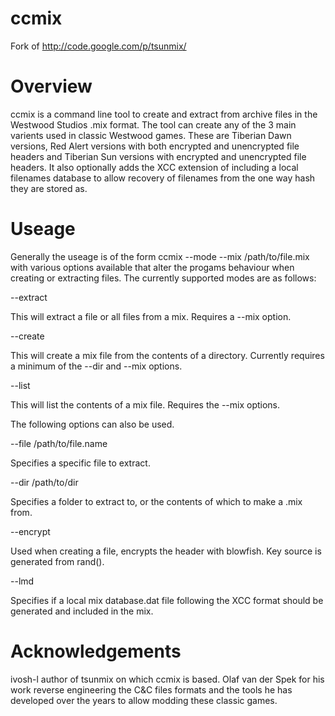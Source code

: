 ccmix
=====

Fork of http://code.google.com/p/tsunmix/

Overview
========

ccmix is a command line tool to create and extract from archive files in the Westwood Studios .mix format. The tool can create any of the 3 main varients used in classic Westwood games. These are Tiberian Dawn versions, Red Alert versions with both encrypted and unencrypted file headers and Tiberian Sun versions with encrypted and unencrypted file headers. It also optionally adds the XCC extension of including a local filenames database to allow recovery of filenames from the one way hash they are stored as.

Useage
======

Generally the useage is of the form ccmix --mode --mix /path/to/file.mix with various options available that alter the progams behaviour when creating or extracting files. The currently supported modes are as follows:

--extract

This will extract a file or all files from a mix. Requires a --mix option.

--create

This will create a mix file from the contents of a directory. Currently requires a minimum of the --dir and --mix options.

--list

This will list the contents of a mix file. Requires the --mix options.

The following options can also be used.

--file /path/to/file.name

Specifies a specific file to extract.

--dir /path/to/dir

Specifies a folder to extract to, or the contents of which to make a .mix from.

--encrypt

Used when creating a file, encrypts the header with blowfish. Key source is generated from rand().

--lmd

Specifies if a local mix database.dat file following the XCC format should be generated and included in the mix.

Acknowledgements
================
ivosh-l author of tsunmix on which ccmix is based.
Olaf van der Spek for his work reverse engineering the C&C files formats and the tools he has developed over the years to allow modding these classic games.
